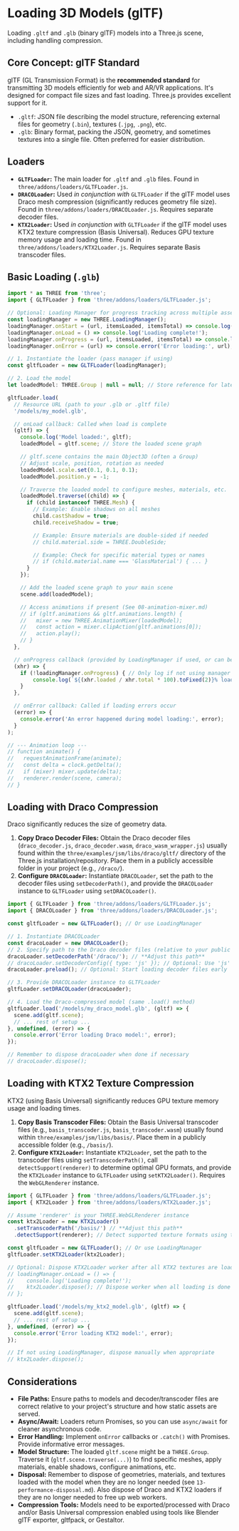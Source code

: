# Loading 3D Models (glTF)

Loading `.gltf` and `.glb` (binary glTF) models into a Three.js scene, including handling compression.

## Core Concept: glTF Standard

glTF (GL Transmission Format) is the **recommended standard** for transmitting 3D models efficiently for web and AR/VR applications. It's designed for compact file sizes and fast loading. Three.js provides excellent support for it.

*   `.gltf`: JSON file describing the model structure, referencing external files for geometry (`.bin`), textures (`.jpg`, `.png`), etc.
*   `.glb`: Binary format, packing the JSON, geometry, and sometimes textures into a single file. Often preferred for easier distribution.

## Loaders

*   **`GLTFLoader`:** The main loader for `.gltf` and `.glb` files. Found in `three/addons/loaders/GLTFLoader.js`.
*   **`DRACOLoader`:** Used *in conjunction with* `GLTFLoader` if the glTF model uses Draco mesh compression (significantly reduces geometry file size). Found in `three/addons/loaders/DRACOLoader.js`. Requires separate decoder files.
*   **`KTX2Loader`:** Used *in conjunction with* `GLTFLoader` if the glTF model uses KTX2 texture compression (Basis Universal). Reduces GPU texture memory usage and loading time. Found in `three/addons/loaders/KTX2Loader.js`. Requires separate Basis transcoder files.

## Basic Loading (`.glb`)

```javascript
import * as THREE from 'three';
import { GLTFLoader } from 'three/addons/loaders/GLTFLoader.js';

// Optional: Loading Manager for progress tracking across multiple assets
const loadingManager = new THREE.LoadingManager();
loadingManager.onStart = (url, itemsLoaded, itemsTotal) => console.log(`Started loading: ${url} (${itemsLoaded}/${itemsTotal})`);
loadingManager.onLoad = () => console.log('Loading complete!');
loadingManager.onProgress = (url, itemsLoaded, itemsTotal) => console.log(`Loading ${url}: ${itemsLoaded}/${itemsTotal}`);
loadingManager.onError = (url) => console.error('Error loading:', url);

// 1. Instantiate the loader (pass manager if using)
const gltfLoader = new GLTFLoader(loadingManager);

// 2. Load the model
let loadedModel: THREE.Group | null = null; // Store reference for later disposal/manipulation

gltfLoader.load(
  // Resource URL (path to your .glb or .gltf file)
  '/models/my_model.glb',

  // onLoad callback: Called when load is complete
  (gltf) => {
    console.log('Model loaded:', gltf);
    loadedModel = gltf.scene; // Store the loaded scene graph

    // gltf.scene contains the main Object3D (often a Group)
    // Adjust scale, position, rotation as needed
    loadedModel.scale.set(0.1, 0.1, 0.1);
    loadedModel.position.y = -1;

    // Traverse the loaded model to configure meshes, materials, etc.
    loadedModel.traverse((child) => {
      if (child instanceof THREE.Mesh) {
        // Example: Enable shadows on all meshes
        child.castShadow = true;
        child.receiveShadow = true;

        // Example: Ensure materials are double-sided if needed
        // child.material.side = THREE.DoubleSide;

        // Example: Check for specific material types or names
        // if (child.material.name === 'GlassMaterial') { ... }
      }
    });

    // Add the loaded scene graph to your main scene
    scene.add(loadedModel);

    // Access animations if present (See 08-animation-mixer.md)
    // if (gltf.animations && gltf.animations.length) {
    //   mixer = new THREE.AnimationMixer(loadedModel);
    //   const action = mixer.clipAction(gltf.animations[0]);
    //   action.play();
    // }
  },

  // onProgress callback (provided by LoadingManager if used, or can be defined here)
  (xhr) => {
    if (!loadingManager.onProgress) { // Only log if not using manager's progress
        console.log(`${(xhr.loaded / xhr.total * 100).toFixed(2)}% loaded`);
    }
  },

  // onError callback: Called if loading errors occur
  (error) => {
    console.error('An error happened during model loading:', error);
  }
);

// --- Animation loop ---
// function animate() {
//   requestAnimationFrame(animate);
//   const delta = clock.getDelta();
//   if (mixer) mixer.update(delta);
//   renderer.render(scene, camera);
// }
```

## Loading with Draco Compression

Draco significantly reduces the size of geometry data.

1.  **Copy Draco Decoder Files:** Obtain the Draco decoder files (`draco_decoder.js`, `draco_decoder.wasm`, `draco_wasm_wrapper.js`) usually found within the `three/examples/jsm/libs/draco/gltf/` directory of the Three.js installation/repository. Place them in a publicly accessible folder in your project (e.g., `/draco/`).
2.  **Configure `DRACOLoader`:** Instantiate `DRACOLoader`, set the path to the decoder files using `setDecoderPath()`, and provide the `DRACOLoader` instance to `GLTFLoader` using `setDRACOLoader()`.

```javascript
import { GLTFLoader } from 'three/addons/loaders/GLTFLoader.js';
import { DRACOLoader } from 'three/addons/loaders/DRACOLoader.js';

const gltfLoader = new GLTFLoader(); // Or use LoadingManager

// 1. Instantiate DRACOLoader
const dracoLoader = new DRACOLoader();
// 2. Specify path to the Draco decoder files (relative to your public folder)
dracoLoader.setDecoderPath('/draco/'); // **Adjust this path**
// dracoLoader.setDecoderConfig({ type: 'js' }); // Optional: Use 'js' or 'wasm' (wasm is generally preferred)
dracoLoader.preload(); // Optional: Start loading decoder files early

// 3. Provide DRACOLoader instance to GLTFLoader
gltfLoader.setDRACOLoader(dracoLoader);

// 4. Load the Draco-compressed model (same .load() method)
gltfLoader.load('/models/my_draco_model.glb', (gltf) => {
  scene.add(gltf.scene);
  // ... rest of setup ...
}, undefined, (error) => {
  console.error('Error loading Draco model:', error);
});

// Remember to dispose dracoLoader when done if necessary
// dracoLoader.dispose();
```

## Loading with KTX2 Texture Compression

KTX2 (using Basis Universal) significantly reduces GPU texture memory usage and loading times.

1.  **Copy Basis Transcoder Files:** Obtain the Basis Universal transcoder files (e.g., `basis_transcoder.js`, `basis_transcoder.wasm`) usually found within `three/examples/jsm/libs/basis/`. Place them in a publicly accessible folder (e.g., `/basis/`).
2.  **Configure `KTX2Loader`:** Instantiate `KTX2Loader`, set the path to the transcoder files using `setTranscoderPath()`, call `detectSupport(renderer)` to determine optimal GPU formats, and provide the `KTX2Loader` instance to `GLTFLoader` using `setKTX2Loader()`. Requires the `WebGLRenderer` instance.

```javascript
import { GLTFLoader } from 'three/addons/loaders/GLTFLoader.js';
import { KTX2Loader } from 'three/addons/loaders/KTX2Loader.js';

// Assume 'renderer' is your THREE.WebGLRenderer instance
const ktx2Loader = new KTX2Loader()
  .setTranscoderPath('/basis/') // **Adjust this path**
  .detectSupport(renderer); // Detect supported texture formats using the renderer

const gltfLoader = new GLTFLoader(); // Or use LoadingManager
gltfLoader.setKTX2Loader(ktx2Loader);

// Optional: Dispose KTX2Loader worker after all KTX2 textures are loaded
// loadingManager.onLoad = () => {
//    console.log('Loading complete!');
//    ktx2Loader.dispose(); // Dispose worker when all loading is done
// };

gltfLoader.load('/models/my_ktx2_model.glb', (gltf) => {
  scene.add(gltf.scene);
  // ... rest of setup ...
}, undefined, (error) => {
  console.error('Error loading KTX2 model:', error);
});

// If not using LoadingManager, dispose manually when appropriate
// ktx2Loader.dispose();
```

## Considerations

*   **File Paths:** Ensure paths to models and decoder/transcoder files are correct relative to your project's structure and how static assets are served.
*   **Async/Await:** Loaders return Promises, so you can use `async/await` for cleaner asynchronous code.
*   **Error Handling:** Implement `onError` callbacks or `.catch()` with Promises. Provide informative error messages.
*   **Model Structure:** The loaded `gltf.scene` might be a `THREE.Group`. Traverse it (`gltf.scene.traverse(...)`) to find specific meshes, apply materials, enable shadows, configure animations, etc.
*   **Disposal:** Remember to dispose of geometries, materials, and textures loaded with the model when they are no longer needed (see `13-performance-disposal.md`). Also dispose of Draco and KTX2 loaders if they are no longer needed to free up web workers.
*   **Compression Tools:** Models need to be exported/processed with Draco and/or Basis Universal compression enabled using tools like Blender glTF exporter, gltfpack, or Gestaltor.